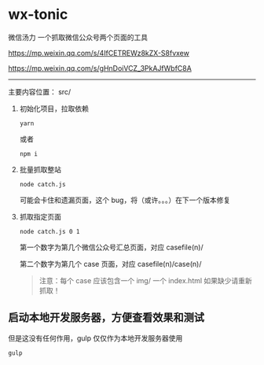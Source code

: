 # wx-tonic
微信汤力 一个抓取微信公众号两个页面的工具


https://mp.weixin.qq.com/s/4IfCETREWz8kZX-S8fvxew

https://mp.weixin.qq.com/s/gHnDoiVCZ_3PkAJfWbfC8A

---

主要内容位置： src/


1. 初始化项目，拉取依赖

    ```
    yarn
    ```

    或者


    ```
    npm i
    ```

2. 批量抓取整站

    ```
    node catch.js
    ```

    可能会卡住和遗漏页面，这个 bug，将（或许。。。）在下一个版本修复 


3. 抓取指定页面

    ```
    node catch.js 0 1
    ```

    第一个数字为第几个微信公众号汇总页面，对应 casefile(n)/ 

    第二个数字为第几个 case 页面，对应 casefile(n)/case(n)/

    > 注意：每个 case 应该包含一个 img/ 一个 index.html 如果缺少请重新抓取！



## 启动本地开发服务器，方便查看效果和测试

但是这没有任何作用，gulp 仅仅作为本地开发服务器使用

```
gulp
```
